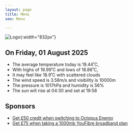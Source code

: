 ```yaml
---
layout: page
title: Menu
seo: Menu

---
```


![Logo](/images/logo.jpg){:width="832px"}

<!-- weather_marker starts -->
## On Friday, 01 August 2025

- The average temperature today is 19.44˚C,
- With highs of 19.99˚C and lows of 18.86˚C,
- It may feel like 18.9˚C with scattered clouds
- The wind speed is 3.58m/s and visibility is 10000m
- The pressure is 1017hPa and humidity is 56%
- The sun will rise at 04:30 and set at 19:58

<!-- weather_marker ends -->

## Sponsors

- [Get £50 credit when switching to Octopus Energy](https://bit.ly/3oD1nnS)
- [Get £75 when taking a 1000mb YouFibre broadband plan](https://aklam.io/91zWhU?)
